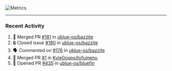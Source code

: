 ![Metrics](https://metrics.lecoq.io/KyleGospo?template=classic&base=header%2C%20activity%2C%20community%2C%20repositories%2C%20metadata&base.indepth=false&base.hireable=false&base.skip=false&config.timezone=America%2FLos_Angeles)

---
### Recent Activity
<!--START_SECTION:activity-->
1. 🎉 Merged PR [#181](https://github.com/ublue-os/bazzite/pull/181) in [ublue-os/bazzite](https://github.com/ublue-os/bazzite)
2. 🔒 Closed issue [#180](https://github.com/ublue-os/bazzite/issues/180) in [ublue-os/bazzite](https://github.com/ublue-os/bazzite)
3. 🗣 Commented on [#176](https://github.com/ublue-os/bazzite/issues/176#issuecomment-1691904338) in [ublue-os/bazzite](https://github.com/ublue-os/bazzite)
4. 🎉 Merged PR [#1](https://github.com/KyleGospo/tofumenu/pull/1) in [KyleGospo/tofumenu](https://github.com/KyleGospo/tofumenu)
5. 💪 Opened PR [#435](https://github.com/ublue-os/bluefin/pull/435) in [ublue-os/bluefin](https://github.com/ublue-os/bluefin)
<!--END_SECTION:activity-->
